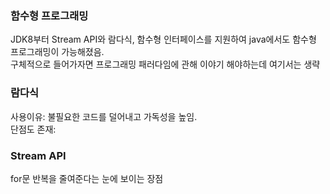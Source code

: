 ### 함수형 프로그래밍
JDK8부터 Stream API와 람다식, 함수형 인터페이스를 지원하여 java에서도 함수형 프로그래밍이 가능해졌음.  
구체적으로 들어가자면 프로그래밍 패러다임에 관해 이야기 해야하는데 여기서는 생략  
### 람다식
사용이유: 불필요한 코드를 덜어내고 가독성을 높임.  
단점도 존재:  
### Stream API
for문 반복을 줄여준다는 눈에 보이는 장점  
